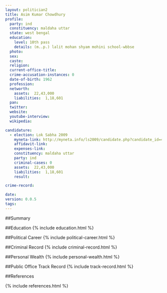 ```yaml
---
layout: politician2
title: Asim Kumar Chowdhury
profile: 
  party: ind
  constituency: maldaha uttar
  state: west bengal
  education: 
    level: 10th pass
    details: (m..p.) lalit mohan shyam mohini school-wbbse
  photo: 
  sex: 
  caste: 
  religion: 
  current-office-title: 
  crime-accusation-instances: 0
  date-of-birth: 1962
  profession: 
  networth: 
    assets:  22,43,000
    liabilities:  1,18,601
  pan: 
  twitter: 
  website: 
  youtube-interview: 
  wikipedia: 

candidature: 
  - election: Lok Sabha 2009
    myneta-link: http://myneta.info/ls2009/candidate.php?candidate_id=4827
    affidavit-link: 
    expenses-link: 
    constituency: maldaha uttar 
    party: ind
    criminal-cases: 0
    assets:  22,43,000
    liabilities:  1,18,601
    result:  

crime-record: 

date: 
version: 0.0.5
tags: 
---
```

##Summary


##Education
{% include education.html %}


##Political Career
{% include political-career.html %}


##Criminal Record
{% include criminal-record.html %}


##Personal Wealth
{% include personal-wealth.html %}


##Public Office Track Record
{% include track-record.html %}


##References


{% include references.html %}